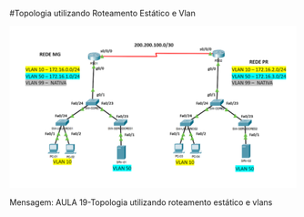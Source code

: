 ﻿#Topologia utilizando Roteamento Estático e Vlan 

![](./ESTATICO-VLANS.png)

Mensagem: AULA 19-Topologia utilizando 
roteamento estático e vlans 
